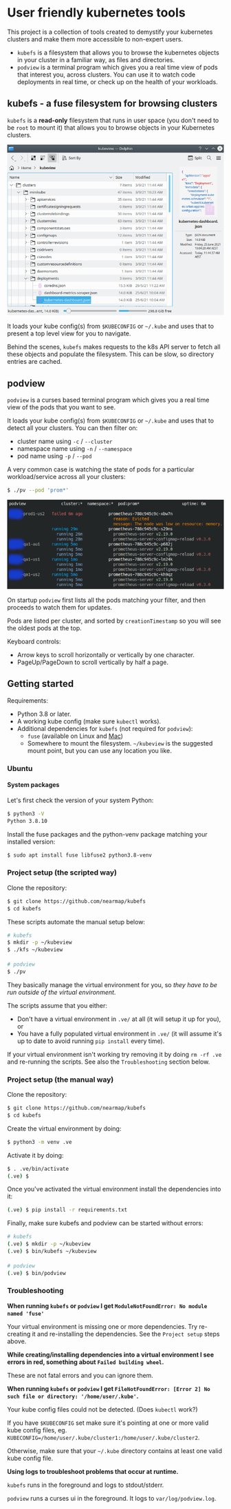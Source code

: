 # User friendly kubernetes tools

This project is a collection of tools created to demystify your kubernetes
clusters and make them more accessible to non-expert users.

* `kubefs` is a filesystem that allows you to browse the kubernetes objects in
  your cluster in a familiar way, as files and directories.
* `podview` is a terminal program which gives you a real time view of pods that
  interest you, across clusters. You can use it to watch code deployments in
  real time, or check up on the health of your workloads.



## kubefs - a fuse filesystem for browsing clusters

`kubefs` is a **read-only** filesystem that runs in user space (you don't need
to be `root` to mount it) that allows you to browse objects in your Kubernetes
clusters.

![kubefs screenshot](docs/assets/kubefs-shot.png)

It loads your kube config(s) from `$KUBECONFIG` or `~/.kube` and uses that to
present a top level view for you to navigate.

Behind the scenes, `kubefs` makes requests to the k8s API server to fetch all
these objects and populate the filesystem. This can be slow, so directory
entries are cached.



## podview

`podview` is a curses based terminal program which gives you a real time view of the
pods that you want to see.

It loads your kube config(s) from `$KUBECONFIG` or `~/.kube` and uses that to
detect all your clusters. You can then filter on:

* cluster name using `-c` / `--cluster`
* namespace name using `-n` / `--namespace`
* pod name using `-p` / `--pod`

A very common case is watching the state of pods for a particular
workload/service across all your clusters:

```bash
$ ./pv --pod 'prom*'
```

![podview screenshot](docs/assets/podview-shot.png)

On startup `podview` first lists all the pods matching your filter, and then
proceeds to watch them for updates.

Pods are listed per cluster, and sorted by `creationTimestamp` so you will see
the oldest pods at the top.

Keyboard controls:

* Arrow keys to scroll horizontally or vertically by one character.
* PageUp/PageDown to scroll vertically by half a page.



## Getting started

Requirements:
​
* Python 3.8 or later.
* A working kube config (make sure `kubectl` works).
* Additional dependencies for `kubefs` (not required for `podview`):
  * `fuse` (available on Linux and [Mac](https://osxfuse.github.io/))
  * Somewhere to mount the filesystem. `~/kubeview` is the suggested mount
    point, but you can use any location you like.


### Ubuntu


#### System packages

Let's first check the version of your system Python:

```bash
$ python3 -V
Python 3.8.10
```

Install the fuse packages and the python-venv package matching your installed
version:

```bash
$ sudo apt install fuse libfuse2 python3.8-venv
```


### Project setup (the scripted way)

Clone the repository:

```bash
$ git clone https://github.com/nearmap/kubefs
$ cd kubefs
```

These scripts automate the manual setup below:

```bash
# kubefs
$ mkdir -p ~/kubeview
$ ./kfs ~/kubeview

# podview
$ ./pv
```

They basically manage the virtual environment for you, so *they have to be run
outside of the virtual environment*.

The scripts assume that you either:
- Don't have a virtual environment in `.ve/` at all (it will setup it up for
  you), or
- You have a fully populated virtual environment in `.ve/` (it will assume it's
  up to date to avoid running `pip install` every time).

If your virtual environment isn't working try removing it by doing `rm -rf .ve`
and re-running the scripts. See also the `Troubleshooting` section below.


### Project setup (the manual way)

Clone the repository:

```bash
$ git clone https://github.com/nearmap/kubefs
$ cd kubefs
```

Create the virtual environment by doing:

```bash
$ python3 -m venv .ve
```

Activate it by doing:

```bash
$ . .ve/bin/activate
(.ve) $
```

Once you've activated the virtual environment install the dependencies into it:

```bash
(.ve) $ pip install -r requirements.txt
```

Finally, make sure kubefs and podview can be started without errors:

```bash
# kubefs
(.ve) $ mkdir -p ~/kubeview
(.ve) $ bin/kubefs ~/kubeview

# podview
(.ve) $ bin/podview
```


### Troubleshooting

**When running `kubefs` or `podview` I get `ModuleNotFoundError: No module named
'fuse'`**

Your virtual environment is missing one or more dependencies. Try re-creating
it and re-installing the dependencies. See the `Project setup` steps above.

**While creating/installing dependencies into a virtual environment I see
errors in red, something about `Failed building wheel`.**

These are not fatal errors and you can ignore them.

**When running `kubefs` or `podview` I get `FileNotFoundError: [Error 2] No such
file or directory: '/home/user/.kube'`.**

Your kube config files could not be detected. (Does `kubectl` work?)

If you have `$KUBECONFIG` set make sure it's pointing at one or more valid kube
config files, eg.
`KUBECONFIG=/home/user/.kube/cluster1:/home/user/.kube/cluster2`.

Otherwise, make sure that your `~/.kube` directory contains at least one valid
kube config file.

**Using logs to troubleshoot problems that occur at runtime.**

`kubefs` runs in the foreground and logs to stdout/stderr.

`podview` runs a curses ui in the foreground. It logs to `var/log/podview.log`.